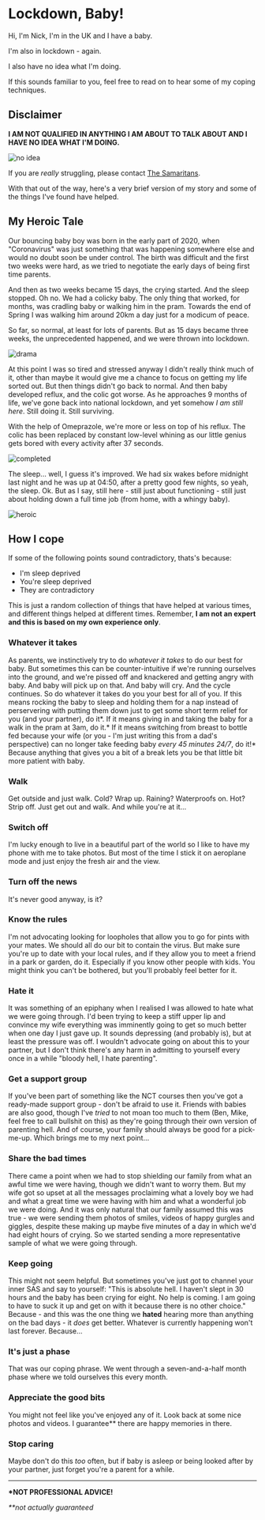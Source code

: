 # Lockdown, Baby!

Hi, I'm Nick, I'm in the UK and I have a baby.

I'm also in lockdown - again.

I also have no idea what I'm doing.

If this sounds familiar to you, feel free to read on to hear some of my coping techniques.

## Disclaimer

**I AM NOT QUALIFIED IN ANYTHING I AM ABOUT TO TALK ABOUT AND I HAVE NO IDEA WHAT I'M DOING.**

![no idea](https://media.giphy.com/media/ToMjGpNuOksUiclTp4c/giphy.gif)

If you are _really_ struggling, please contact [The Samaritans](https://www.samaritans.org/).

With that out of the way, here's a very brief version of my story and some of the things I've found have helped.

## My Heroic Tale

Our bouncing baby boy was born in the early part of 2020, when "Coronavirus" was just something that was happening somewhere else and would no doubt soon be under control. The birth was difficult and the first two weeks were hard, as we tried to negotiate the early days of being first time parents.

And then as two weeks became 15 days, the crying started. And the sleep stopped. Oh no. We had a colicky baby. The only thing that worked, for months, was cradling baby or walking him in the pram. Towards the end of Spring I was walking him around 20km a day just for a modicum of peace.

So far, so normal, at least for lots of parents. But as 15 days became three weeks, the unprecedented happened, and we were thrown into lockdown.

![drama](https://media.giphy.com/media/LNDMjtqYayNtC/giphy.gif)

At this point I was so tired and stressed anyway I didn't really think much of it, other than maybe it would give me a chance to focus on getting my life sorted out. But then things didn't go back to normal. And then baby developed reflux, and the colic got worse. As he approaches 9 months of life, we've gone back into national lockdown, and yet somehow _I am still here_. Still doing it. Still surviving.

With the help of Omeprazole, we're more or less on top of his reflux. The colic has been replaced by constant low-level whining as our little genius gets bored with every activity after 37 seconds.

![completed](https://memegenerator.net/img/instances/85073057.jpg)

The sleep... well, I guess it's improved. We had six wakes before midnight last night and he was up at 04:50, after a pretty good few nights, so yeah, the sleep. Ok. But as I say, still here - still just about functioning - still just about holding down a full time job (from home, with a whingy baby).

![heroic](https://frinkiac.com/meme/S03E04/1224467.jpg?b64lines=QW5kIHRoYXQncyBteQpjb3VyYWdlb3VzIHN0b3J5LgooY2hlZXJpbmcp)

## How I cope

If some of the following points sound contradictory, thats's because:
- I'm sleep deprived
- You're sleep deprived
- They are contradictory

This is just a random collection of things that have helped at various times, and different things helped at different times. Remember, **I am not an expert and this is based on my own experience only**.

### Whatever it takes

As parents, we instinctively try to do _whatever it takes_ to do our best for baby. But sometimes this can be counter-intuitive if we're running ourselves into the ground, and we're pissed off and knackered and getting angry with baby. And baby will pick up on that. And baby will cry. And the cycle continues. So do whatever it takes do you your best for all of you. If this means rocking the baby to sleep and holding them for a nap instead of perservering with putting them down just to get some short term relief for you (and your partner), do it\*. If it means giving in and taking the baby for a walk in the pram at 3am, do it.\* If it means switching from breast to bottle fed because your wife (or you - I'm just writing this from a dad's perspective) can no longer take feeding baby _every 45 minutes 24/7_, do it!\* Because anything that gives you a bit of a break lets you be that little bit more patient with baby.

### Walk

Get outside and just walk. Cold? Wrap up. Raining? Waterproofs on. Hot? Strip off. Just get out and walk. And while you're at it...

### Switch off

I'm lucky enough to live in a beautiful part of the world so I like to have my phone with me to take photos. But most of the time I stick it on aeroplane mode and just enjoy the fresh air and the view.

### Turn off the news

It's never good anyway, is it?

### Know the rules

I'm not advocating looking for loopholes that allow you to go for pints with your mates. We should all do our bit to contain the virus. But make sure you're up to date with your local rules, and if they allow you to meet a friend in a park or garden, do it. Especially if you know other people with kids. You might think you can't be bothered, but you'll probably feel better for it.

### Hate it

It was something of an epiphany when I realised I was allowed to hate what we were going through. I'd been trying to keep a stiff upper lip and convince my wife everything was imminently going to get so much better when one day I just gave up. It sounds depressing (and probably is), but at least the pressure was off. I wouldn't advocate going on about this to your partner, but I don't think there's any harm in admitting to yourself every once in a while "bloody hell, I hate parenting".

### Get a support group

If you've been part of something like the NCT courses then you've got a ready-made support group - don't be afraid to use it. Friends with babies are also good, though I've _tried_ to not moan too much to them (Ben, Mike, feel free to call bullshit on this) as they're going through their own version of parenting hell. And of course, your family should always be good for a pick-me-up. Which brings me to my next point...

### Share the bad times

There came a point when we had to stop shielding our family from what an awful time we were having, though we didn't want to worry them. But my wife got so upset at all the messages proclaiming what a lovely boy we had and what a great time we were having with him and what a wonderful job we were doing. And it was only natural that our family assumed this was true - we were sending them photos of smiles, videos of happy gurgles and giggles, despite these making up maybe five minutes of a day in which we'd had eight hours of crying. So we started sending a more representative sample of what we were going through.

### Keep going

This might not seem helpful. But sometimes you've just got to channel your inner SAS and say to yourself: "This is absolute hell. I haven't slept in 30 hours and the baby has been crying for eight. No help is coming. I am going to have to suck it up and get on with it because there is no other choice." Because - and this was the one thing we **hated** hearing more than anything on the bad days - it _does_ get better. Whatever is currently happening won't last forever. Because...

### It's just a phase

That was our coping phrase. We went through a seven-and-a-half month phase where we told ourselves this every month.

### Appreciate the good bits

You might not feel like you've enjoyed any of it. Look back at some nice photos and videos. I guarantee\** there are happy memories in there.

### Stop caring

Maybe don't do this _too_ often, but if baby is asleep or being looked after by your partner, just forget you're a parent for a while.

---

**\*NOT PROFESSIONAL ADVICE!**

_\**not actually guaranteed_

